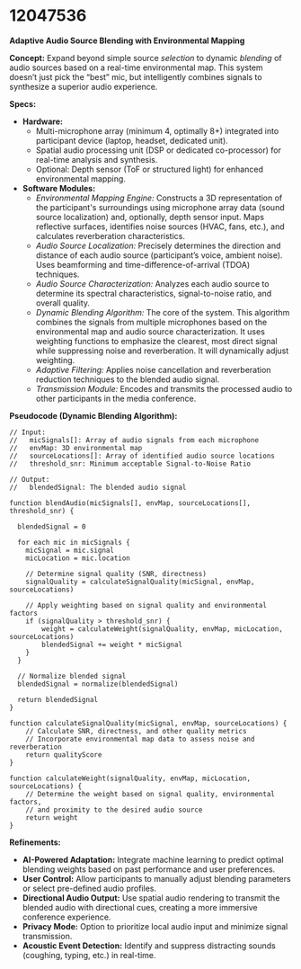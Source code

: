 # 12047536

**Adaptive Audio Source Blending with Environmental Mapping**

**Concept:** Expand beyond simple source *selection* to dynamic *blending* of audio sources based on a real-time environmental map. This system doesn’t just pick the “best” mic, but intelligently combines signals to synthesize a superior audio experience.

**Specs:**

*   **Hardware:**
    *   Multi-microphone array (minimum 4, optimally 8+) integrated into participant device (laptop, headset, dedicated unit).
    *   Spatial audio processing unit (DSP or dedicated co-processor) for real-time analysis and synthesis.
    *   Optional: Depth sensor (ToF or structured light) for enhanced environmental mapping.
*   **Software Modules:**
    *   *Environmental Mapping Engine:*  Constructs a 3D representation of the participant's surroundings using microphone array data (sound source localization) and, optionally, depth sensor input.  Maps reflective surfaces, identifies noise sources (HVAC, fans, etc.), and calculates reverberation characteristics.
    *   *Audio Source Localization:*  Precisely determines the direction and distance of each audio source (participant’s voice, ambient noise). Uses beamforming and time-difference-of-arrival (TDOA) techniques.
    *   *Audio Source Characterization:* Analyzes each audio source to determine its spectral characteristics, signal-to-noise ratio, and overall quality.
    *   *Dynamic Blending Algorithm:*  The core of the system. This algorithm combines the signals from multiple microphones based on the environmental map and audio source characterization. It uses weighting functions to emphasize the clearest, most direct signal while suppressing noise and reverberation.  It will dynamically adjust weighting.
    *   *Adaptive Filtering:* Applies noise cancellation and reverberation reduction techniques to the blended audio signal.
    *   *Transmission Module:*  Encodes and transmits the processed audio to other participants in the media conference.

**Pseudocode (Dynamic Blending Algorithm):**

```
// Input:
//   micSignals[]: Array of audio signals from each microphone
//   envMap: 3D environmental map
//   sourceLocations[]: Array of identified audio source locations
//   threshold_snr: Minimum acceptable Signal-to-Noise Ratio

// Output:
//   blendedSignal: The blended audio signal

function blendAudio(micSignals[], envMap, sourceLocations[], threshold_snr) {

  blendedSignal = 0

  for each mic in micSignals {
    micSignal = mic.signal
    micLocation = mic.location
    
    // Determine signal quality (SNR, directness)
    signalQuality = calculateSignalQuality(micSignal, envMap, sourceLocations)

    // Apply weighting based on signal quality and environmental factors
    if (signalQuality > threshold_snr) {
        weight = calculateWeight(signalQuality, envMap, micLocation, sourceLocations)
        blendedSignal += weight * micSignal
    }
  }
  
  // Normalize blended signal
  blendedSignal = normalize(blendedSignal)
  
  return blendedSignal
}

function calculateSignalQuality(micSignal, envMap, sourceLocations) {
    // Calculate SNR, directness, and other quality metrics
    // Incorporate environmental map data to assess noise and reverberation
    return qualityScore
}

function calculateWeight(signalQuality, envMap, micLocation, sourceLocations) {
    // Determine the weight based on signal quality, environmental factors, 
    // and proximity to the desired audio source
    return weight
}
```

**Refinements:**

*   **AI-Powered Adaptation:** Integrate machine learning to predict optimal blending weights based on past performance and user preferences.
*   **User Control:** Allow participants to manually adjust blending parameters or select pre-defined audio profiles.
*   **Directional Audio Output:**  Use spatial audio rendering to transmit the blended audio with directional cues, creating a more immersive conference experience.
*   **Privacy Mode:**  Option to prioritize local audio input and minimize signal transmission.
*   **Acoustic Event Detection:**  Identify and suppress distracting sounds (coughing, typing, etc.) in real-time.
